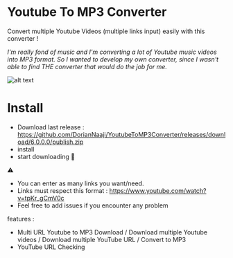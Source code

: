 # Youtube To MP3 Converter

Convert multiple Youtube Videos (multiple links input) easily with this converter !


_I'm really fond of music and I'm converting a lot of Youtube music videos into MP3 format.
So I wanted to develop my own converter, since I wasn't able to find THE converter that would do the job for me._

![alt text](https://github.com/DorianNaaji/YoutubeToMP3Converter/blob/master/ui.png "User interface")



# Install

* Download last release : https://github.com/DorianNaaji/YoutubeToMP3Converter/releases/download/6.0.0.0/publish.zip
* install
* start downloading 🎉

⚠
+ You can enter as many links you want/need.
+ Links must respect this format : https://www.youtube.com/watch?v=tpKr_gCmV0c
+ Feel free to add issues if you encounter any problem



features :
- Multi URL Youtube to MP3 Download / Download multiple Youtube videos / Download multiple YouTube URL / Convert to MP3
- YouTube URL Checking
